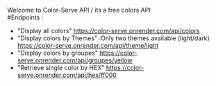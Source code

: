 Welcome to Color-Serve API / its a free colors API  
#Endpoints :
- "Display all colors" https://color-serve.onrender.com/api/colors
- "Display colors by Themes" :Only two themes available (light/dark)  https://color-serve.onrender.com/api/theme/light
- "Display colors by groupes"  https://color-serve.onrender.com/api/groupes/yellow
- "Retrieve single color by HEX"  https://color-serve.onrender.com/api/hex/ff000

